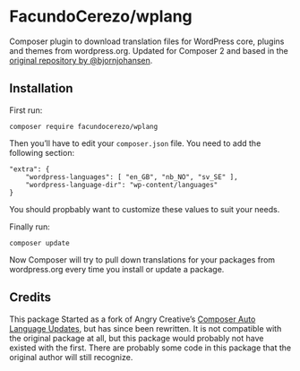 # FacundoCerezo/wplang

Composer plugin to download translation files for WordPress core, plugins and themes from wordpress.org. Updated for Composer 2 and based in the [original repository by @bjornjohansen](https://github.com/bjornjohansen/wplang).

## Installation

First run:

```
composer require facundocerezo/wplang
```

Then you’ll have to edit your `composer.json` file. You need to add the following section:
```
"extra": {
    "wordpress-languages": [ "en_GB", "nb_NO", "sv_SE" ],
    "wordpress-language-dir": "wp-content/languages"
}
```

You should propbably want to customize these values to suit your needs.

Finally run:
```
composer update
```

Now Composer will try to pull down translations for your packages from wordpress.org every time you install or update a package.

## Credits

This package Started as a fork of Angry Creative’s [Composer Auto Language Updates](https://github.com/Angrycreative/composer-plugin-language-update), but has since been rewritten. It is not compatible with the original package at all, but this package would probably not have existed with the first. There are probably some code in this package that the original author will still recognize.
